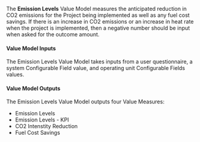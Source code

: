 
The **Emission Levels** Value Model measures the anticipated reduction in CO2 emissions for the Project being implemented as well as any fuel cost savings. If there is an increase in CO2 emissions or an increase in heat rate when the project is implemented, then a negative number should be input when asked for the outcome amount.

#### Value Model Inputs

The Emission Levels Value Model takes inputs from a user questionnaire, a system Configurable Field value, and operating unit Configurable Fields values.

#### Value Model Outputs

The Emission Levels Value Model outputs four Value Measures:
- Emission Levels
- Emission Levels - KPI
- CO2 Intenstity Reduction
- Fuel Cost Savings